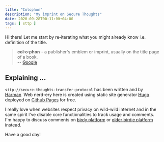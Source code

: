 ```yaml
---
title: "Colophon"
description: "My imprint on Secure Thoughts"
date: 2020-09-28T00:11:00+04:00
tags: [ sttp ]
---
```


Hi there! Let me start by re-iterating what you might already know i.e. 
definition of the title.

> **col·o·phon** - a publisher's emblem or imprint, usually on the title page 
> of a book.  
> -- [Google](https://www.google.co.in/search?q=define+colophon)

## Explaining ...

`sttp://secure-thoughts-transfer-protocol` has been written and by 
[Harman](https://twitter.com/hrmnjts). Web nerd-ery here is created using 
static site generator [Hugo](https://gohugo.io/) deployed on 
[Github Pages](https://pages.github.com) for free.

I really love when websites respect privacy on wild-wild internet and in the 
same spirit I've disable core functionalities to track usage and comments. I'm happy to discuss comments on [birdy platform](https://twitter.com) or 
[older birdie platform](mailto:hrmnjt@hrmn.in) instead.

Have a good day!